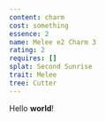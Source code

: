 ```yaml
---
content: charm
cost: something
essence: 2
name: Melee e2 Charm 3
rating: 2
requires: []
splat: Second Sunrise
trait: Melee
tree: Cutter
---
```


Hello **world**!
